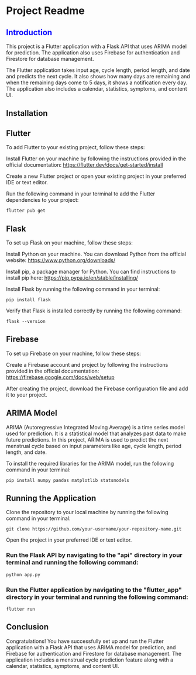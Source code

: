<h1>Project Readme</h1>

<h2 style="color:blue;" >Introduction</h2>


This project is a Flutter application with a Flask API that uses ARIMA model for prediction. The application also uses Firebase for authentication and Firestore for database management.

The Flutter application takes input age, cycle length, period length, and date and predicts the next cycle. It also shows how many days are remaining and when the remaining days come to 5 days, it shows a notification every day. The application also includes a calendar, statistics, symptoms, and content UI.



<h2>Installation</h2>


<h2>Flutter</h2>

To add Flutter to your existing project, follow these steps:

Install Flutter on your machine by following the instructions provided in the official documentation: https://flutter.dev/docs/get-started/install

Create a new Flutter project or open your existing project in your preferred IDE or text editor.

Run the following command in your terminal to add the Flutter dependencies to your project:

```terminal
flutter pub get

```

<h2>Flask</h2>

To set up Flask on your machine, follow these steps:

Install Python on your machine. You can download Python from the official website: https://www.python.org/downloads/

Install pip, a package manager for Python. You can find instructions to install pip here: https://pip.pypa.io/en/stable/installing/

Install Flask by running the following command in your terminal:

```terminal
pip install flask
```

Verify that Flask is installed correctly by running the following command:

```terminal
flask --version
```


<h2>Firebase</h2>

To set up Firebase on your machine, follow these steps:

Create a Firebase account and project by following the instructions provided in the official documentation: https://firebase.google.com/docs/web/setup

After creating the project, download the Firebase configuration file and add it to your project.


<h2>
ARIMA Model</h2>

ARIMA (Autoregressive Integrated Moving Average) is a time series model used for prediction. It is a statistical model that analyzes past data to make future predictions. In this project, ARIMA is used to predict the next menstrual cycle based on input parameters like age, cycle length, period length, and date.

To install the required libraries for the ARIMA model, run the following command in your terminal:

``` terminal 
pip install numpy pandas matplotlib statsmodels
```



<h2>Running the Application</h2>


Clone the repository to your local machine by running the following command in your terminal:

```terminal
git clone https://github.com/your-username/your-repository-name.git
```

Open the project in your preferred IDE or text editor.

<h3>Run the Flask API by navigating to the "api" directory in your terminal and running the following command:</h3>

```python
python app.py
```

<h3>Run the Flutter application by navigating to the "flutter_app" directory in your terminal and running the following command:</h3>

```terminal 
flutter run
```


<h2>Conclusion</h2>

Congratulations! You have successfully set up and run the Flutter application with a Flask API that uses ARIMA model for prediction, and Firebase for authentication and Firestore for database management. The application includes a menstrual cycle prediction feature along with a calendar, statistics, symptoms, and content UI.
